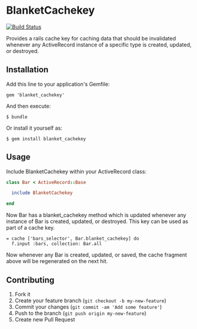 # BlanketCachekey

[![Build Status](https://secure.travis-ci.org/kbaum/blanket_cachekey.png)](http://travis-ci.org/kbaum/blanket_cachekey)


Provides a rails cache key for caching data that should be invalidated whenever any ActiveRecord instance of a specific type is created, updated, or destroyed.


## Installation

Add this line to your application's Gemfile:

    gem 'blanket_cachekey'

And then execute:

    $ bundle

Or install it yourself as:

    $ gem install blanket_cachekey

## Usage

Include BlanketCachekey within your ActiveRecord class:

```ruby
class Bar < ActiveRecord::Base

  include BlanketCachekey

end
```

Now Bar has a blanket_cachekey method which is updated whenever any instance of Bar is created, updated, or destroyed.  This key can be used
as part of a cache key.

```haml
= cache ['bars_selector', Bar.blanket_cachekey] do
  f.input :bars, collection: Bar.all
```

Now whenever any Bar is created, updated, or saved, the cache fragment above will be regenerated on the next hit.






## Contributing

1. Fork it
2. Create your feature branch (`git checkout -b my-new-feature`)
3. Commit your changes (`git commit -am 'Add some feature'`)
4. Push to the branch (`git push origin my-new-feature`)
5. Create new Pull Request
